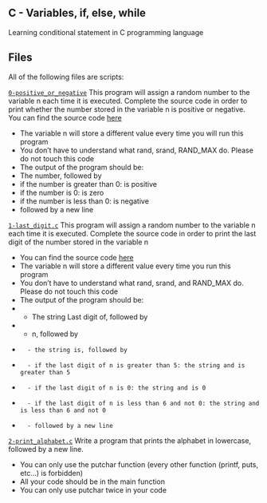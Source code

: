 ## C - Variables, if, else, while 

Learning conditional statement in C programming language

## Files
All of the following files are scripts:


[`0-positive_or_negative`](0-positive_or_negative)
This program will assign a random number to the variable n each time it is executed. Complete the source code in order to print whether the number stored in the variable n is positive or negative.
You can find the source code [here](https://alx-intranet.hbtn.io/rltoken/rrqNDWjrCWdARnWFLPExPw)
* The variable n will store a different value every time you will run this program
* You don’t have to understand what rand, srand, RAND_MAX do. Please do not touch this code
* The output of the program should be:
* The number, followed by
* if the number is greater than 0: is positive
* if the number is 0: is zero
* if the number is less than 0: is negative
* followed by a new line

[`1-last_digit.c`](1-last_digit.c)
This program will assign a random number to the variable n each time it is executed. Complete the source code in order to print the last digit of the number stored in the variable n
* You can find the source code [here](https://alx-intranet.hbtn.io/rltoken/5HWhPDsq3jq1yCRQFrLl4Q)
* The variable n will store a different value every time you run this program
* You don’t have to understand what rand, srand, and RAND_MAX do. Please do not touch this code
* The output of the program should be:
*	- The string Last digit of, followed by
* 	- n, followed by
*       - the string is, followed by 
*       - if the last digit of n is greater than 5: the string and is greater than 5
*       - if the last digit of n is 0: the string and is 0
*       - if the last digit of n is less than 6 and not 0: the string and is less than 6 and not 0
*       - followed by a new line

[`2-print_alphabet.c`](2-print_alphabet.c)
Write a program that prints the alphabet in lowercase, followed by a new line.
* You can only use the putchar function (every other function (printf, puts, etc…) is forbidden)
* All your code should be in the main function
* You can only use putchar twice in your code
